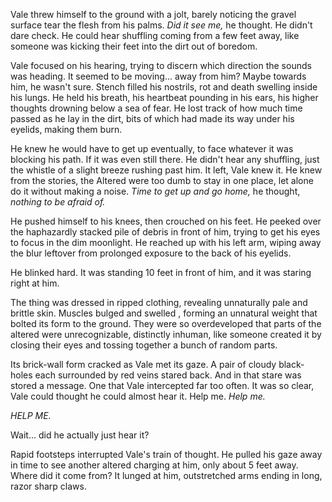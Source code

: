 Vale threw himself to the ground with a jolt, barely noticing the gravel surface tear the flesh from his palms. *Did it see me,* he thought. He didn't dare check. He could hear shuffling coming from a few feet away, like someone was kicking their feet into the dirt out of boredom.

Vale focused on his hearing, trying to discern which direction the sounds was heading. It seemed to be moving... away from him? Maybe towards him, he wasn't sure. Stench filled his nostrils, rot and death swelling inside his lungs. He held his breath, his heartbeat pounding in his ears, his higher thoughts drowning below a sea of fear. He lost track of how much time passed as he lay in the dirt, bits of which had made its way under his eyelids, making them burn.

He knew he would have to get up eventually, to face whatever it was blocking his path. If it was even still there. He didn't hear any shuffling, just the whistle of a slight breeze rushing past him. It left, Vale knew it. He knew from the stories, the Altered were too dumb to stay in one place, let alone do it without making a noise. *Time to get up and go home,*  he thought, *nothing to be afraid of.*

He pushed himself to his knees, then crouched on his feet. He peeked over the haphazardly stacked pile of debris in front of him, trying to get his eyes to focus in the dim moonlight. He reached up with his left arm, wiping away the blur leftover from prolonged exposure to the back of his eyelids.

He blinked hard. It was standing 10 feet in front of him, and it was staring right at him.

The thing was dressed in ripped clothing, revealing unnaturally pale and brittle skin. Muscles bulged and swelled , forming an unnatural weight that bolted its form to the ground. They were so overdeveloped that parts of the altered were unrecognizable, distinctly inhuman, like someone created it by closing their eyes and tossing together a bunch of random parts.

Its brick-wall form cracked as Vale met its gaze. A pair of cloudy black-holes each surrounded by red veins stared back. And in that stare was stored a message. One that Vale intercepted far too often. It was so clear, Vale could thought he could almost hear it. Help me.  *Help me.*

*HELP ME.*

Wait... did he actually just hear it?

Rapid footsteps interrupted Vale's train of thought. He pulled his gaze away in time to see another altered charging at him, only about 5 feet away. Where did it come from? It lunged at him, outstretched arms ending in long, razor sharp claws. 